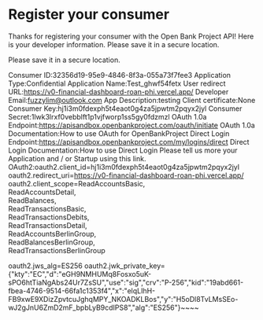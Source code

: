 # Register your consumer

Thanks for registering your consumer with the Open Bank Project API! Here is your developer information. Please save it in a secure location.

Please save it in a secure location.

Consumer ID:32356d19-95e9-4846-8f3a-055a73f7fee3
Application Type:Confidential
Application Name:Test_ghwf54fetx
User redirect URL:https://v0-financial-dashboard-roan-phi.vercel.app/
Developer Email:fuzzylim@outlook.com
App Description:testing
Client certificate:None
Consumer Key:hj1i3m0fdexph5t4eaot0g4za5jpwtm2pqyx2jyl
Consumer Secret:1lwk3lrxf0vebblft1p1vjfworp1ss5gy0fdzmzl
OAuth 1.0a Endpoint:https://apisandbox.openbankproject.com/oauth/initiate
OAuth 1.0a Documentation:How to use OAuth for OpenBankProject
Direct Login Endpoint:https://apisandbox.openbankproject.com/my/logins/direct
Direct Login Documentation:How to use Direct Login
Please tell us more your Application and / or Startup using this link.
OAuth2:oauth2.client_id=hj1i3m0fdexph5t4eaot0g4za5jpwtm2pqyx2jyl
oauth2.redirect_uri=https://v0-financial-dashboard-roan-phi.vercel.app/
oauth2.client_scope=ReadAccountsBasic,\
ReadAccountsDetail,\
ReadBalances,\
ReadTransactionsBasic,\
ReadTransactionsDebits,\
ReadTransactionsDetail,\
ReadAccountsBerlinGroup,\
ReadBalancesBerlinGroup,\
ReadTransactionsBerlinGroup

oauth2.jws_alg=ES256
oauth2.jwk_private_key={"kty":"EC","d":"eGH9NMHUMq8Fosxo5uK-sPO6htTiaNgAbs24Ur7ZsSU","use":"sig","crv":"P-256","kid":"19abd661-fbea-4746-9514-66fa1c1353f4","x":"elqLIhH-FB9xwE9XDizZpvtcuJghqMPY_NKOADKLBos","y":"H5oDl8TvLMsSEo-wJ2gJnU6ZmD2mF_bpbLyB9cdIPS8","alg":"ES256"}~~~~

